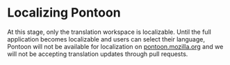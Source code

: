 # Localizing Pontoon

At this stage, only the translation workspace is localizable. Until the full application becomes localizable and users can select their language, Pontoon will not be available for localization on [pontoon.mozilla.org](https://pontoon.mozilla.org) and we will not be accepting translation updates through pull requests.

